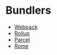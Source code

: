 # Bundlers

* [Webpack](https://webpack.js.org/)
* [Rollup](https://rollupjs.org/guide/en/)
* [Parcel](https://parceljs.org/)
* [Rome](https://github.com/rome/tools)
